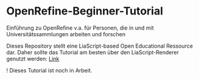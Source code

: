 # OpenRefine-Beginner-Tutorial
Einführung zu OpenRefine v.a. für Personen, die in und mit Universitätssammlungen arbeiten und forschen

Dieses Repository stellt eine LiaScript-based Open Educational Ressource dar.
Daher sollte das Tutorial am besten über den LiaScript-Renderer genutzt werden: [Link](https://liascript.github.io/course/?https://raw.githubusercontent.com/soda-collections-objects-data-literacy/OpenRefine-Beginner-Tutorial/main/SODa-OpenRefine-Beginner-Tutorial.md#1)

! Dieses Tutorial ist noch in Arbeit.
